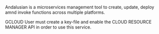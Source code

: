 Andalusian is a microservices management tool to create, update, deploy amnd invoke functions across multiple platforms.




GCLOUD
User must create a key-file and enable the CLOUD RESOURCE MANAGER API in order to use this service.
